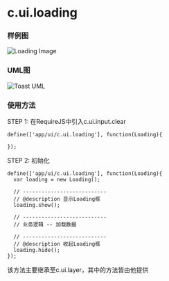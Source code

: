 # c.ui.loading

### 样例图

![Loading Image](../raw/H5V2.2S6/doc/img/example.loading.png)

### UML图

![Toast UML](../raw/H5V2.2S6/doc/img/c.ui.loading.png)

### 使用方法

STEP 1: 在RequireJS中引入c.ui.input.clear

    define(['app/ui/c.ui.loading'], function(Loading){

    });

STEP 2: 初始化

    define(['app/ui/c.ui.loading'], function(Loading){
      var loading = new Loading();

      // ---------------------------
      // @description 显示Loading框
      loading.show();

      // ---------------------------
      // 业务逻辑 -- 加载数据

      // ---------------------------
      // @description 收起Loading框
      loading.hide();
    });

该方法主要继承至c.ui.layer，其中的方法皆由他提供
